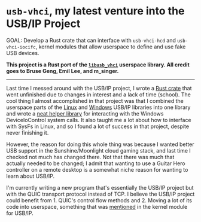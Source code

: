 # `usb-vhci`, my latest venture into the USB/IP Project

GOAL: Develop a Rust crate that can interface with `usb-vhci-hcd`
and `usb-vhci-iocifc`, kernel modules that allow userspace to
define and use fake USB devices.

**This project is a Rust port of the [`libusb_vhci`](https://sourceforge.net/projects/usb-vhci/files/native%20libraries/) 
userspace library. All credit goes to Bruse Geng, Emil Lee, and m_singer.**

---

Last time I messed around with the USB/IP project, I 
wrote a [Rust crate](https://github.com/three014/usbip-core) 
that went unfinished due to changes in
interest and a lack of time (school). The cool thing I almost
accomplished in that project was that I combined the userspace parts
of the [Linux](https://github.com/torvalds/linux/tree/master/tools/usb/usbip)
and [Windows](https://github.com/vadimgrn/usbip-win2) 
USB/IP libraries into one library and
wrote a [neat helper library](https://github.com/three014/win-deviceioctl) 
for interacting with the Windows
DeviceIoControl system calls. It also taught me a lot about how to
interface with SysFs in Linux, and so I found a lot of success in
that project, despite never finishing it.

However, the reason for doing this whole thing was because I 
wanted better USB support in the Sunshine/Moonlight cloud gaming
stack, and last time I checked not much has changed there. Not
that there was much that actually needed to be changed; I admit
that wanting to use a Guitar Hero controller on a remote
desktop is a somewhat niche reason for wanting to learn about USB/IP.

I'm currently writing a new program that's essentially the 
USB/IP project but with the QUIC transport protocol instead
of TCP. I believe the USB/IP project could benefit from 1. QUIC's
control flow methods and 2. Moving a lot of its code into userspace,
something that was [mentioned](https://github.com/torvalds/linux/blob/master/drivers/usb/usbip/vhci_hcd.c#L24C1-L24C43) 
in the kernel module for USB/IP.
